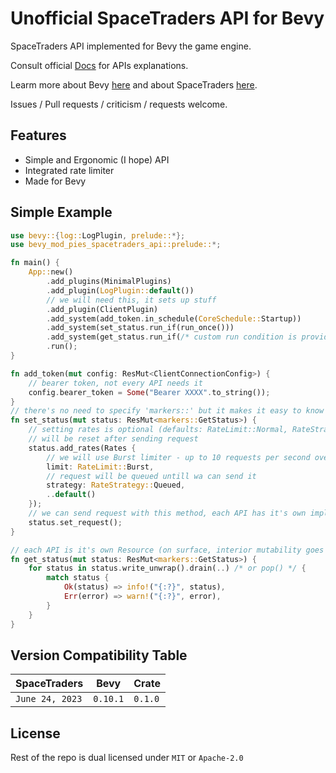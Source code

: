 # Unofficial SpaceTraders API for Bevy

SpaceTraders API implemented for Bevy the game engine.

Consult official [Docs](https://spacetraders.stoplight.io/docs/spacetraders/) for APIs explanations.

Learm more about Bevy [here](https://bevyengine.org) and about SpaceTraders [here](https://spacetraders.io).

Issues / Pull requests / criticism / requests welcome.

## Features

- Simple and Ergonomic (I hope) API
- Integrated rate limiter
- Made for Bevy

## Simple Example

```rust
use bevy::{log::LogPlugin, prelude::*};
use bevy_mod_pies_spacetraders_api::prelude::*;

fn main() {
    App::new()
        .add_plugins(MinimalPlugins)
        .add_plugin(LogPlugin::default())
        // we will need this, it sets up stuff
        .add_plugin(ClientPlugin)
        .add_system(add_token.in_schedule(CoreSchedule::Startup))
        .add_system(set_status.run_if(run_once()))
        .add_system(get_status.run_if(/* custom run condition is provided: */response_received::<GetStatus>()))
        .run();
}

fn add_token(mut config: ResMut<ClientConnectionConfig>) {
    // bearer token, not every API needs it
    config.bearer_token = Some("Bearer XXXX".to_string());
}
// there's no need to specify 'markers::' but it makes it easy to know available apis
fn set_status(mut status: ResMut<markers::GetStatus>) {
    // setting rates is optional (defaults: RateLimit::Normal, RateStrategy::Queued, RatePriority::Normal)
    // will be reset after sending request
    status.add_rates(Rates {
        // we will use Burst limiter - up to 10 requests per second over 10 seconds
        limit: RateLimit::Burst,
        // request will be queued untill wa can send it
        strategy: RateStrategy::Queued,
        ..default()
    });
    // we can send request with this method, each API has it's own impl and will require different args
    status.set_request();
}

// each API is it's own Resource (on surface, interior mutability goes BRRRRR)
fn get_status(mut status: ResMut<markers::GetStatus>) {
    for status in status.write_unwrap().drain(..) /* or pop() */ {
        match status {
            Ok(status) => info!("{:?}", status),
            Err(error) => warn!("{:?}", error),
        }
    }
}
```

## Version Compatibility Table

|SpaceTraders|Bevy|Crate|
|-|-|-|
|`June 24, 2023`|`0.10.1`|`0.1.0`|

## License

Rest of the repo is dual licensed under `MIT` or `Apache-2.0`
